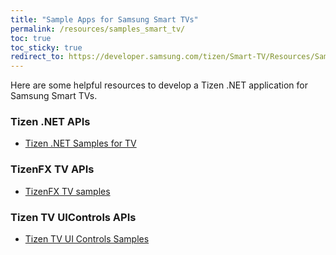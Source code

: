 ```yaml
---
title: "Sample Apps for Samsung Smart TVs"
permalink: /resources/samples_smart_tv/
toc: true
toc_sticky: true
redirect_to: https://developer.samsung.com/tizen/Smart-TV/Resources/Samples/Smart-TV.html
---
```


Here are some helpful resources to develop a Tizen .NET application for Samsung Smart TVs.

### Tizen .NET APIs
- [Tizen .NET Samples for TV](https://github.com/Samsung/Tizen-CSharp-Samples/tree/master/TV)

### TizenFX TV APIs
- [TizenFX TV samples](https://developer.samsung.com/tv/tizen-net-tv/samples)

### Tizen TV UIControls APIs
- [Tizen TV UI Controls Samples](https://github.com/Samsung/Tizen.TV.UIControls/tree/master/sample)
